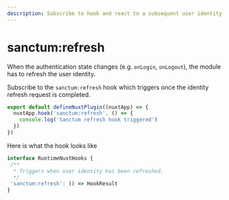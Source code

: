```yaml
---
description: Subscribe to hook and react to a subsequent user identity request.
---
```


# sanctum:refresh

When the authentication state changes (e.g. `onLogin`, `onLogout`), the module has to refresh the user identity.

Subscribe to the `sanctum:refresh` hook which triggers once the identity refresh request is completed.

```typescript [plugins/sanctum-listener.ts]
export default defineNuxtPlugin((nuxtApp) => {
  nuxtApp.hook('sanctum:refresh', () => {
    console.log('Sanctum refresh hook triggered')
  })
})
```

Here is what the hook looks like

```typescript
interface RuntimeNuxtHooks {
 /**
  * Triggers when user identity has been refreshed.
  */
 'sanctum:refresh': () => HookResult
}
```
